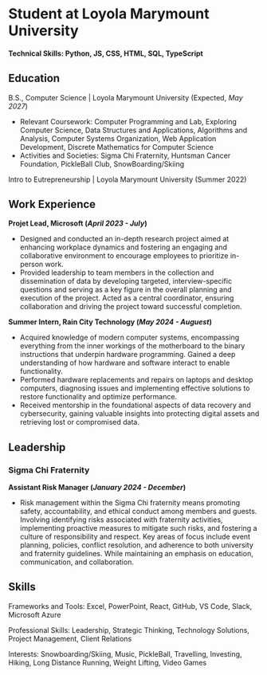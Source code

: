 # Student at Loyola Marymount University

#### Technical Skills: Python, JS, CSS, HTML, SQL, TypeScript

## Education			        		
B.S., Computer Science | Loyola Marymount University (Expected, _May 2027_)
- Relevant Coursework: Computer Programming and Lab, Exploring Computer Science, Data Structures and Applications, Algorithms and Analysis, Computer Systems Organization, Web Application Development, Discrete Mathematics for Computer Science
- Activities and Societies: Sigma Chi Fraternity, Huntsman Cancer Foundation, PickleBall Club, SnowBoarding/Skiing

Intro to Eutrepreneurship | Loyola Marymount University (Summer 2022)

## Work Experience
**Projet Lead, Microsoft (_April 2023 - July_)**
- Designed and conducted an in-depth research project aimed at enhancing workplace dynamics and fostering an engaging and collaborative environment to encourage employees to prioritize in-person work. 
- Provided leadership to team members in the collection and dissemination of data by developing targeted, interview-specific questions and serving as a key figure in the overall planning and execution of the project. Acted as a central coordinator, ensuring collaboration and driving the project toward successful completion.

**Summer Intern, Rain City Technology (_May 2024 - Auguest_)**
- Acquired knowledge of modern computer systems, encompassing everything from the inner workings of the motherboard to the binary instructions that underpin hardware programming. Gained a deep understanding of how hardware and software interact to enable functionality.
- Performed hardware replacements and repairs on laptops and desktop computers, diagnosing issues and implementing effective solutions to restore functionality and optimize performance.
- Received mentorship in the foundational aspects of data recovery and cybersecurity, gaining valuable insights into protecting digital assets and retrieving lost or compromised data.

## Leadership
### Sigma Chi Fraternity
**Assistant Risk Manager (_January 2024 - December_)**
- Risk management within the Sigma Chi fraternity means promoting safety, accountability, and ethical conduct among members and guests. Involving identifying risks associated with fraternity activities, implementing proactive measures to mitigate such risks, and fostering a culture of responsibility and respect. Key areas of focus include event planning, policies, conflict resolution, and adherence to both university and fraternity guidelines. While maintaining an emphasis on education, communication, and collaboration.

## Skills
Frameworks and Tools: Excel, PowerPoint, React, GitHub, VS Code, Slack, Microsoft Azure

Professional Skills: Leadership, Strategic Thinking, Technology Solutions, Project Management, Client Relations

Interests: Snowboarding/Skiing, Music, PickleBall, Travelling, Investing, Hiking, Long Distance Running, Weight Lifting, Video Games
